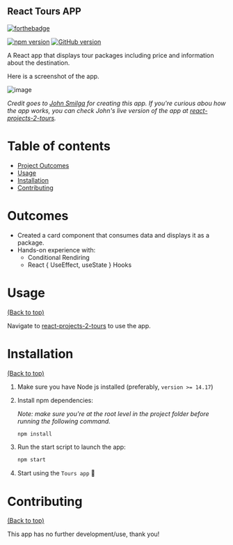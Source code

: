 ## React Tours APP
[![forthebadge](https://forthebadge.com/images/badges/works-on-my-machine.svg)](https://forthebadge.com)

[![npm version](https://badge.fury.io/js/react.svg)](https://badge.fury.io/js/react)
[![GitHub version](https://badge.fury.io/gh/yasir-isse%2Freact-tours-app.svg)](https://badge.fury.io/gh/yasir-isse%2Freact-tours-app)

A React app that displays tour packages including price and information about the destination.

Here is a screenshot of the app. 

![image](https://user-images.githubusercontent.com/77013296/162552000-3ca18c81-f1f2-4cb3-adf5-24ae93c6d50c.png)


*Credit goes to [John Smilga](https://github.com/john-smilga) for creating this app. If you're curious abou how the app works, you can check John's live version of the app at [react-projects-2-tours](https://react-projects-2-tours.netlify.app/).*

# Table of contents

- [Project Outcomes](#outcomes)
- [Usage](#usage)
- [Installation](#installation)
- [Contributing](#contributing)

# Outcomes

- Created a card component that consumes data and displays it as a package.
- Hands-on experience with:
   - Conditional Rendiring
   - React { UseEffect, useState } Hooks


# Usage

[(Back to top)](#table-of-contents)

Navigate to [react-projects-2-tours](https://react-projects-2-tours.netlify.app/) to use the app.


# Installation

[(Back to top)](#table-of-contents)

1. Make sure you have Node js installed (preferably, `version >= 14.17`)

2. Install npm dependencies:

    *Note: make sure you're at the root level in the project folder before running the following command.*

    ```bash
    npm install
    ```

4. Run the start script to launch the app:
    ```bash
    npm start
    ```

5. Start using the `Tours app` :tada:


# Contributing

[(Back to top)](#table-of-contents)

This app has no further development/use, thank you!
